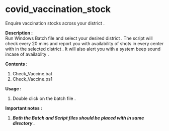 # covid_vaccination_stock
Enquire vaccination stocks across your district .

**Description :**\
Run Windows Batch file and select your desired district . The script will check every 20 mins and report you with availability of shots in every center with in the selected district . It will also alert you with a system beep sound incase of availablity .

**Contents :**
1. Check_Vaccine.bat
2. Check_Vaccine.ps1

**Usage :**
1. Double click on the batch file . 

**Important notes :**
1. ***Both the Batch and Script files should be placed with in same directory .***
